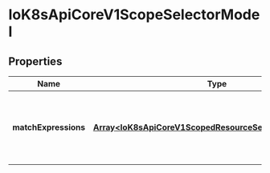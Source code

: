 # IoK8sApiCoreV1ScopeSelectorModel

## Properties

Name | Type | Description | Notes
------------ | ------------- | ------------- | -------------
**matchExpressions** | [**Array&lt;IoK8sApiCoreV1ScopedResourceSelectorRequirement&gt;**](IoK8sApiCoreV1ScopedResourceSelectorRequirement.md) | A list of scope selector requirements by scope of the resources. | [optional] [default to undefined]


